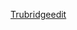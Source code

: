 [Trubridgeedit](https://github.com/SathiyanRajendran/BrandingLogos/assets/97227626/d6cf4d1e-898a-41d8-b069-253b5ac277ce)
